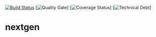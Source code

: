 [![Build Status](https://travis-ci.com/kherbiche/nextgen.svg?branch=master)](https://travis-ci.com/kherbiche/nextgen)
[![Quality Gate](https://sonarcloud.io/api/project_badges/measure?project=kherbiche_nextgen&metric=alert_status)]
[![Coverage Status](https://sonarcloud.io/api/project_badges/measure?project=kherbiche_nextgen&metric=coverage)]
[![Technical Debt](https://sonarcloud.io/api/project_badges/measure?project=kherbiche_nextgen&metric=sqale_index)]

# nextgen

